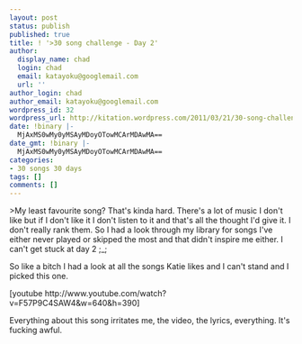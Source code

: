 ```yaml
---
layout: post
status: publish
published: true
title: ! '>30 song challenge - Day 2'
author:
  display_name: chad
  login: chad
  email: katayoku@googlemail.com
  url: ''
author_login: chad
author_email: katayoku@googlemail.com
wordpress_id: 32
wordpress_url: http://kitation.wordpress.com/2011/03/21/30-song-challenge-day-2
date: !binary |-
  MjAxMS0wMy0yMSAyMDoyOTowMCArMDAwMA==
date_gmt: !binary |-
  MjAxMS0wMy0yMSAyMDoyOTowMCArMDAwMA==
categories:
- 30 songs 30 days
tags: []
comments: []
---
```

<p>&gt;My least favourite song? That's kinda hard. There's a lot of music I don't like but if I don't like it I don't listen to it and that's all the thought I'd give it. I don't really rank them. So I had a look through my library for songs I've either never played or skipped the most and that didn't inspire me either. I can't get stuck at day 2 ;_;</p>
<p>So like a bitch I had a look at all the songs Katie likes and I can't stand and I picked this one.</p>
<p>[youtube http://www.youtube.com/watch?v=F57P9C4SAW4&amp;w=640&amp;h=390]</p>
<p>Everything about this song irritates me, the video, the lyrics, everything. It's fucking awful.</p>
